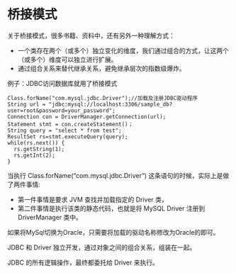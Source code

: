 # 桥接模式

关于桥接模式，很多书籍、资料中，还有另外一种理解方式：
- 一个类存在两个（或多个）独立变化的维度，我们通过组合的方式，让这两个（或多个）维度可以独立进行扩展。
- 通过组合关系来替代继承关系，避免继承层次的指数级爆炸。

例子：JDBC访问数据库就用了桥接模式
```
Class.forName("com.mysql.jdbc.Driver");//加载及注册JDBC驱动程序
String url = "jdbc:mysql://localhost:3306/sample_db?user=root&password=your_password";
Connection con = DriverManager.getConnection(url);
Statement stmt = con.createStatement()；
String query = "select * from test";
ResultSet rs=stmt.executeQuery(query);
while(rs.next()) {
  rs.getString(1);
  rs.getInt(2);
}
```

当执行 Class.forName(“com.mysql.jdbc.Driver”) 这条语句的时候，实际上是做了两件事情:
- 第一件事情是要求 JVM 查找并加载指定的 Driver 类，
- 第二件事情是执行该类的静态代码，也就是将 MySQL Driver 注册到 DriverManager 类中。
  
如果将MySql切换为Oracle，只需要将加载的驱动名称修改为Oracle的即可。

JDBC 和 Driver 独立开发，通过对象之间的组合关系，组装在一起。

JDBC 的所有逻辑操作，最终都委托给 Driver 来执行。